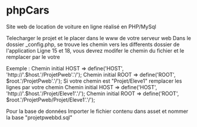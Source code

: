# phpCars
Site web de location de voiture en ligne réalisé en PHP/MySql

Telecharger le projet et le placer dans le www de votre serveur web
Dans le dossier _config.php, se trouve les chemin vers les differents dossier de l'application
Ligne 15 et 18, vous devrez modifer le chemin du fichier et le remplacer par le votre

Exemple :
Chemin initial HOST => define('HOST', 'http://'.$host.'/ProjetPweb'.'/');
Chemin initial ROOT => define('ROOT', $root.'/ProjetPweb'.'/');
Si votre chemin est "Projet/Eleve1" remplacer les lignes par votre chemin
Chemin initial HOST => define('HOST', 'http://'.$host.'/Projet/Eleve1'.'/');
Chemin initial ROOT => define('ROOT', $root.'/ProjetPweb/Projet/Eleve1'.'/');


Pour la base de données
Importer le fichier contenu dans asset et nommer la base "projetpwebbd.sql"
